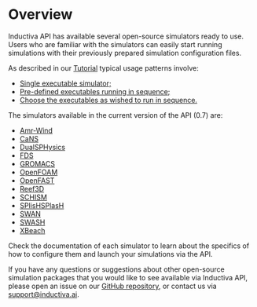 # Overview

Inductiva API has available several open-source simulators ready to use. Users 
who are familiar with the simulators can easily start running simulations with 
their previously prepared simulation configuration files. 

As described in our [Tutorial](https://tutorials.inductiva.ai/intro_to_api/configuring-simulators.html)
typical usage patterns involve:
- [Single executable simulator;](https://tutorials.inductiva.ai/intro_to_api/configuring-simulators.html#the-simple-cases)
- [Pre-defined executables running in sequence;](https://tutorials.inductiva.ai/intro_to_api/configuring-simulators.html#a-slightly-more-complex-case)
- [Choose the executables as wished to run in sequence.](https://tutorials.inductiva.ai/intro_to_api/configuring-simulators.html#running-long-simulation-pipelines)

The simulators available in the current version of the API (0.7) are:
- [Amr-Wind](../simulators/AmrWind.md)
- [CaNS](../simulators/CaNS.md)
- [DualSPHysics](../simulators/DualSPHysics.md)
- [FDS](../simulators/FDS.md)
- [GROMACS](../simulators/GROMACS.md)
- [OpenFOAM](../simulators/OpenFOAM.md)
- [OpenFAST](../simulators/OpenFAST.md)
- [Reef3D](../simulators/Reef3D.md)
- [SCHISM](../simulators/SCHISM.md)
- [SPlisHSPlasH](../simulators/SPlisHSPlasH.md)
- [SWAN](../simulators/SWAN.md)
- [SWASH](../simulators/SWASH.md)
- [XBeach](../simulators/XBeach.md)

Check the documentation of each simulator to learn about the specifics
of how to configure them and launch your simulations via the API.

If you have any questions or suggestions about other open-source simulation
packages that you would like to see available via Inductiva API, please
open an issue on our [GitHub repository](https://github.com/inductiva/inductiva/issues),
or contact us via [support@inductiva.ai](mailto:support@inductiva.ai).
    
